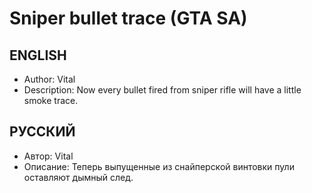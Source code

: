 # Sniper bullet trace (GTA SA)
## ENGLISH
* Author: Vital
* Description: Now every bullet fired from sniper rifle will have a little smoke trace.

## РУССКИЙ
* Автор: Vital
* Описание: Теперь выпущенные из снайперской винтовки пули оставляют дымный след.